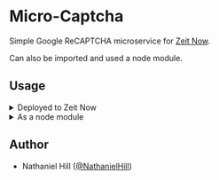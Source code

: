 # Micro-Captcha
Simple Google ReCAPTCHA microservice for [Zeit Now](https://zeit.co/now).

Can also be imported and used a node module.

## Usage
<details>
<summary>Deployed to Zeit Now</summary>

If you haven't installed `now` already, start by following [these instructions](https://zeit.co/docs/getting-started/installation)

To deploy the service use the following command:

```
now NathanielHill/micro-captcha
```

You'll be asked to provide `CAPTCHA_SECRET` which is the secret key provided by Google.

You can also provide the key on the command line with the `-e` option:

```
now -e CAPTCHA_SECRET=<your-secret-key> NathanielHill/micro-captcha
```

> You may also set the port with the `PORT` environment variable or turn off logging with `LOG=false`

Or if you'd like to use [now secrets](https://zeit.co/docs/getting-started/secrets) to store the key:

```
now secrets add captcha_secret "<your-secret-key>"
now -e CAPTCHA_SECRET=@captcha_secret NathanielHill/micro-captcha
```

After the deployment is complete you can create an alias for your custom domain:

```
now alias <unique-deployment-url> captcha.<your-domain.com>
```

Zeit may create multiple instances of your deployment by default, you should [scale](https://zeit.co/docs/features/scaling) your captcha service according to your needs.

You may also wish to use [path aliases](https://zeit.co/docs/features/path-aliases) to unify your microservices on a single domain:

Create a file called rules.json and add the following content:

```
{
  "rules": [
    { "pathname": "/api/captcha", "method": ["GET"], "dest": "captcha.<your-domain.com>" },
    { "dest": "<your-domain.com>" }
  ]
}
```

Then run the following command:

```
now alias <your-domain.com> -r rules.json
```
</details>

<details>
<summary>As a node module</summary>

Can also be used as a node module which can be useful for local development.

To install:

```
yarn add micro-captcha
```
or
```
npm install --save micro-captcha
```

The default export takes a config option (where `server` is the only required key) and runs the microservice. Usage will look something like this:

```
const microCaptcha = require('micro-captcha')

microCaptcha({ secret: process.env.CAPTCHA_SECRET, port: process.env.PORT, log = true })
```

</details>

## Author

- Nathaniel Hill ([@NathanielHill](https://github.com/NathanielHill))
